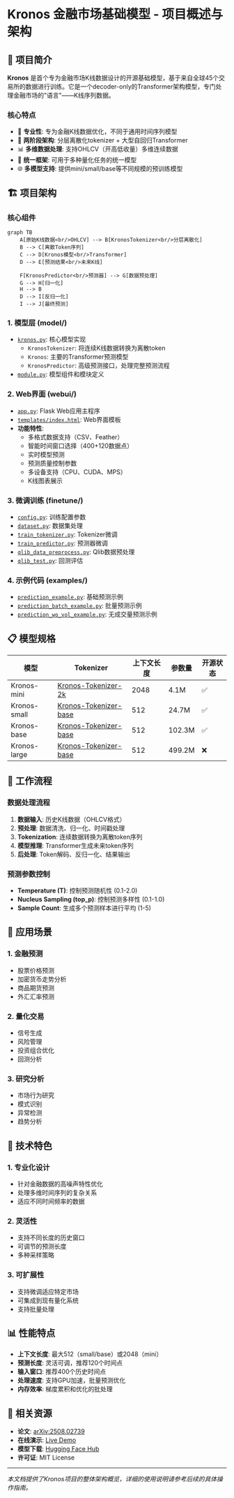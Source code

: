# Kronos 金融市场基础模型 - 项目概述与架构

## 🎯 项目简介

**Kronos** 是首个专为金融市场K线数据设计的开源基础模型，基于来自全球45个交易所的数据进行训练。它是一个decoder-only的Transformer架构模型，专门处理金融市场的"语言"——K线序列数据。

### 核心特点
- 🚀 **专业性**: 专为金融K线数据优化，不同于通用时间序列模型
- 🔧 **两阶段架构**: 分层离散化tokenizer + 大型自回归Transformer
- 📊 **多维数据处理**: 支持OHLCV（开高低收量）多维连续数据
- 🎯 **统一框架**: 可用于多种量化任务的统一模型
- 🌐 **多模型支持**: 提供mini/small/base等不同规模的预训练模型

## 🏗️ 项目架构

### 核心组件

```mermaid
graph TB
    A[原始K线数据<br/>OHLCV] --> B[KronosTokenizer<br/>分层离散化]
    B --> C[离散Token序列]
    C --> D[Kronos模型<br/>Transformer]
    D --> E[预测结果<br/>未来K线]
    
    F[KronosPredictor<br/>预测器] --> G[数据预处理]
    G --> H[归一化]
    H --> B
    D --> I[反归一化]
    I --> J[最终预测]
```

### 1. **模型层 (model/)**
- [`kronos.py`](model/kronos.py): 核心模型实现
  - `KronosTokenizer`: 将连续K线数据转换为离散token
  - `Kronos`: 主要的Transformer预测模型  
  - `KronosPredictor`: 高级预测接口，处理完整预测流程
- [`module.py`](model/module.py): 模型组件和模块定义

### 2. **Web界面 (webui/)**
- [`app.py`](webui/app.py): Flask Web应用主程序
- [`templates/index.html`](webui/templates/index.html): Web界面模板
- **功能特性**:
  - 多格式数据支持（CSV、Feather）
  - 智能时间窗口选择（400+120数据点）
  - 实时模型预测
  - 预测质量控制参数
  - 多设备支持（CPU、CUDA、MPS）
  - K线图表展示

### 3. **微调训练 (finetune/)**
- [`config.py`](finetune/config.py): 训练配置参数
- [`dataset.py`](finetune/dataset.py): 数据集处理
- [`train_tokenizer.py`](finetune/train_tokenizer.py): Tokenizer微调
- [`train_predictor.py`](finetune/train_predictor.py): 预测器微调
- [`qlib_data_preprocess.py`](finetune/qlib_data_preprocess.py): Qlib数据预处理
- [`qlib_test.py`](finetune/qlib_test.py): 回测评估

### 4. **示例代码 (examples/)**
- [`prediction_example.py`](examples/prediction_example.py): 基础预测示例
- [`prediction_batch_example.py`](examples/prediction_batch_example.py): 批量预测示例
- [`prediction_wo_vol_example.py`](examples/prediction_wo_vol_example.py): 无成交量预测示例

## 📋 模型规格

| 模型 | Tokenizer | 上下文长度 | 参数量 | 开源状态 |
|------|-----------|------------|--------|----------|
| Kronos-mini | [Kronos-Tokenizer-2k](https://huggingface.co/NeoQuasar/Kronos-Tokenizer-2k) | 2048 | 4.1M | ✅ |
| Kronos-small | [Kronos-Tokenizer-base](https://huggingface.co/NeoQuasar/Kronos-Tokenizer-base) | 512 | 24.7M | ✅ |
| Kronos-base | [Kronos-Tokenizer-base](https://huggingface.co/NeoQuasar/Kronos-Tokenizer-base) | 512 | 102.3M | ✅ |
| Kronos-large | [Kronos-Tokenizer-base](https://huggingface.co/NeoQuasar/Kronos-Tokenizer-base) | 512 | 499.2M | ❌ |

## 🔄 工作流程

### 数据处理流程
1. **数据输入**: 历史K线数据（OHLCV格式）
2. **预处理**: 数据清洗、归一化、时间戳处理
3. **Tokenization**: 连续数据转换为离散token序列
4. **模型推理**: Transformer生成未来token序列
5. **后处理**: Token解码、反归一化、结果输出

### 预测参数控制
- **Temperature (T)**: 控制预测随机性 (0.1-2.0)
- **Nucleus Sampling (top_p)**: 控制预测多样性 (0.1-1.0)  
- **Sample Count**: 生成多个预测样本进行平均 (1-5)

## 🎯 应用场景

### 1. **金融预测**
- 股票价格预测
- 加密货币走势分析
- 商品期货预测
- 外汇汇率预测

### 2. **量化交易**
- 信号生成
- 风险管理
- 投资组合优化
- 回测分析

### 3. **研究分析**
- 市场行为研究
- 模式识别
- 异常检测
- 趋势分析

## 🔧 技术特色

### 1. **专业化设计**
- 针对金融数据的高噪声特性优化
- 处理多维时间序列的复杂关系
- 适应不同时间频率的数据

### 2. **灵活性**
- 支持不同长度的历史窗口
- 可调节的预测长度
- 多种采样策略

### 3. **可扩展性**
- 支持微调适应特定市场
- 可集成到现有量化系统
- 支持批量处理

## 📊 性能特点

- **上下文长度**: 最大512（small/base）或2048（mini）
- **预测长度**: 灵活可调，推荐120个时间点
- **输入窗口**: 推荐400个历史时间点
- **处理速度**: 支持GPU加速，批量预测优化
- **内存效率**: 梯度累积和优化的批处理

## 🔗 相关资源

- **论文**: [arXiv:2508.02739](https://arxiv.org/abs/2508.02739)
- **在线演示**: [Live Demo](https://shiyu-coder.github.io/Kronos-demo/)
- **模型下载**: [Hugging Face Hub](https://huggingface.co/NeoQuasar)
- **许可证**: MIT License

---

*本文档提供了Kronos项目的整体架构概览，详细的使用说明请参考后续的具体操作指南。*
